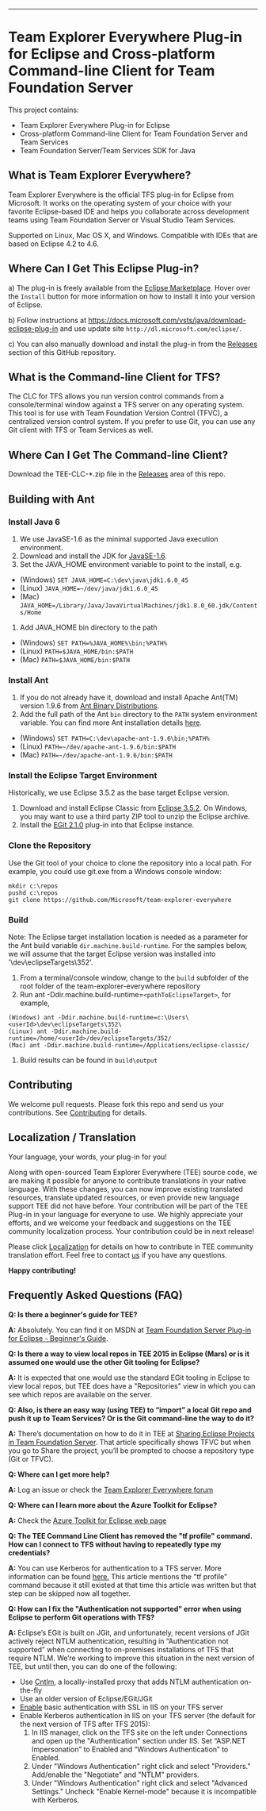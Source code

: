 ---

# Team Explorer Everywhere Plug-in for Eclipse and Cross-platform Command-line Client for Team Foundation Server
This project contains:
- Team Explorer Everywhere Plug-in for Eclipse
- Cross-platform Command-line Client for Team Foundation Server and Team Services
- Team Foundation Server/Team Services SDK for Java

## What is Team Explorer Everywhere?
Team Explorer Everywhere is the official TFS plug-in for Eclipse from Microsoft. 
It works on the operating system of your choice with your favorite Eclipse-based IDE 
and helps you collaborate across development teams using Team Foundation Server 
or Visual Studio Team Services. 
 
Supported on Linux, Mac OS X, and Windows.
Compatible with IDEs that are based on Eclipse 4.2 to 4.6.

## Where Can I Get This Eclipse Plug-in?

a) The plug-in is freely available from the [Eclipse Marketplace](https://marketplace.eclipse.org/content/team-explorer-everywhere).
Hover over the `Install` button for more information on how to install it into your version of Eclipse.

b) Follow instructions at https://docs.microsoft.com/vsts/java/download-eclipse-plug-in and use update site `http://dl.microsoft.com/eclipse/`.

c) You can also manually download and install the plug-in from the [Releases](https://github.com/Microsoft/team-explorer-everywhere/releases) section of this GitHub repository.

## What is the Command-line Client for TFS?
The CLC for TFS allows you run version control commands from a console/terminal window against a TFS server on any operating system. 
This tool is for use with Team Foundation Version Control (TFVC), a centralized version control system.
If you prefer to use Git, you can use any Git client with TFS or Team Services as well.

## Where Can I Get The Command-line Client?
Download the TEE-CLC-*.zip file in the [Releases](https://github.com/Microsoft/team-explorer-everywhere/releases) area of this repo.

## Building with Ant
### Install Java 6
1. We use JavaSE-1.6 as the minimal supported Java execution environment.
1. Download and install the JDK for [JavaSE-1.6](http://www.oracle.com/technetwork/java/javase/downloads/java-archive-downloads-javase6-419409.html).
1. Set the JAVA_HOME environment variable to point to the install, e.g.
 * (Windows) `SET JAVA_HOME=C:\dev\java\jdk1.6.0_45`
 * (Linux) `JAVA_HOME=~/dev/java/jdk1.6.0_45`
 * (Mac) `JAVA_HOME=/Library/Java/JavaVirtualMachines/jdk1.8.0_60.jdk/Contents/Home`
1. Add JAVA_HOME bin directory to the path
 * (Windows) `SET PATH=%JAVA_HOME%\bin;%PATH%`
 * (Linux) `PATH=$JAVA_HOME/bin:$PATH`
 * (Mac) `PATH=$JAVA_HOME/bin:$PATH`
    
### Install Ant 
1. If you do not already have it, download and install Apache Ant(TM) version 1.9.6 from [Ant Binary Distributions](http://ant.apache.org/bindownload.cgi).
1. Add the full path of the Ant `bin` directory to the `PATH` system environment variable. You can find more Ant installation details [here](http://ant.apache.org/manual/install.html#installing).
 * (Windows) `SET PATH=C:\dev\apache-ant-1.9.6\bin;%PATH%`
 * (Linux) `PATH=~/dev/apache-ant-1.9.6/bin:$PATH`
 * (Mac) `PATH=~/dev/apache-ant-1.9.6/bin:$PATH`
    
### Install the Eclipse Target Environment
Historically, we use Eclipse 3.5.2 as the base target Eclipse version.
1. Download and install Eclipse Classic from [Eclipse 3.5.2](http://www.eclipse.org/downloads/packages/release/galileo/sr2). On Windows, you may want to use a third party ZIP tool to unzip the Eclipse archive.
1. Install the [EGit 2.1.0](http://archive.eclipse.org/egit/updates-2.1) plug-in into that Eclipse instance.

### Clone the Repository
Use the Git tool of your choice to clone the repository into a local path.
For example, you could use git.exe from a Windows console window:
```
mkdir c:\repos
pushd c:\repos
git clone https://github.com/Microsoft/team-explorer-everywhere
```

### Build
Note: The Eclipse target installation location is needed as a parameter for the Ant build variable `dir.machine.build-runtime`. For the samples below, we will assume that the target Eclipse version was installed into '\dev\eclipseTargets\352'.
1. From a terminal/console window, change to the `build` subfolder of the root folder of the team-explorer-everywhere repository
1. Run ant -Ddir.machine.build-runtime=`<pathToEclipseTarget>`, for example, 
```
(Windows) ant -Ddir.machine.build-runtime=c:\Users\<userId>\dev\eclipseTargets\352\
(Linux) ant -Ddir.machine.build-runtime=/home/<userId>/dev/eclipseTargets/352/
(Mac) ant -Ddir.machine.build-runtime=/Applications/eclipse-classic/
``` 
1. Build results can be found in `build\output`

## Contributing
We welcome pull requests. Please fork this repo and send us your contributions.
See [Contributing](./Contributing.md) for details.

## Localization / Translation
Your language, your words, your plug-in for you!

Along with open-sourced Team Explorer Everywhere (TEE) source code, we are making it possible for anyone to contribute translations in your native language. With these changes, you can now improve existing translated resources, translate updated resources, or even provide new language support TEE did not have before. Your contribution will be part of the TEE Plug-in in your language for everyone to use. We highly appreciate your efforts, and we welcome your feedback and suggestions on the TEE community localization process. Your contribution could be in next release!

Please click [Localization](./Localization.md) for details on how to contribute in TEE community translation effort. Feel free to contact [us](mailto:kevinli@microsoft.com) if you have any questions.

**Happy contributing!**


## Frequently Asked Questions (FAQ)
**Q: Is there a beginner's guide for TEE?**

**A:** Absolutely.  You can find it on MSDN at <a href="https://msdn.microsoft.com/en-us/library/hh913026(v=vs.120).aspx" target="_blank">Team Foundation Server Plug-in for Eclipse - Beginner's Guide</a>.

**Q: Is there a way to view local repos in TEE 2015 in Eclipse (Mars) or is it assumed one would use the other Git tooling for Eclipse?**

**A:** It is expected that one would use the standard EGit tooling in Eclipse to view local repos, but TEE does have a "Repositories" view in which you can see which repos are available on the server.

**Q: Also, is there an easy way (using TEE) to “import” a local Git repo and push it up to Team Services? Or is the Git command-line the way to do it?**

**A:** There’s documentation on how to do it in TEE at <a href="https://msdn.microsoft.com/en-us/library/hh568708(v=vs.120).aspx" target="_blank">Sharing Eclipse Projects in Team Foundation Server</a>.
That article specifically shows TFVC but when you go to Share the project, you’ll be prompted to choose a repository type (Git or TFVC).

**Q: Where can I get more help?**

**A:** Log an issue or check the <a href="https://social.msdn.microsoft.com/Forums/vstudio/en-US/home?forum=tee" target="_blank">Team Explorer Everywhere forum</a>

**Q: Where can I learn more about the Azure Toolkit for Eclipse?**

**A:** Check the <a href="https://docs.microsoft.com/azure/azure-toolkit-for-eclipse" target="_blank">Azure Toolkit for Eclipse web page</a>

**Q: The TEE Command Line Client has removed the "tf profile" command. How can I connect to TFS without having to repeatedly type my credentials?**

**A:** You can use Kerberos for authentication to a TFS server. More information can be found <a href="https://msdn.microsoft.com/en-us/library/gg475929%28v=vs.120%29.aspx" target="_blank">here.</a> This article mentions the "tf profile" command because it still existed at that time this article was written but that step can be skipped now all together.

**Q: How can I fix the "Authentication not supported" error when using Eclipse to perform Git operations with TFS?**

**A:** Eclipse’s EGit is built on JGit, and unfortunately, recent versions of JGit actively reject NTLM authentication, resulting in “Authentication not supported” when connecting to on-premises installations of TFS that require NTLM.  We’re working to improve this situation in the next version of TEE, but until then, you can do one of the following:
* Use <a href="http://cntlm.sourceforge.net/" target="_blank">Cntlm</a>, a locally-installed proxy that adds NTLM authentication on-the-fly
* Use an older version of Eclipse/EGit/JGit
* <a href="https://github.com/Microsoft/tfs-cli/blob/master/docs/configureBasicAuth.md" target="_blank">Enable</a> basic authentication with SSL in IIS on your TFS server
* Enable Kerberos authentication in IIS on your TFS server (the default for the next version of TFS after TFS 2015):
  1. In IIS manager, click on the TFS site on the left under Connections and open up the "Authentication" section under IIS.  Set “ASP.NET Impersonation” to Enabled and “Windows Authentication” to Enabled.
  2. Under "Windows Authentication" right click and select "Providers."  Add/enable the "Negotiate" and "NTLM" providers.
  3. Under "Windows Authentication" right click and select "Advanced Settings."  Uncheck "Enable Kernel-mode" because it is incompatible with Kerberos.
